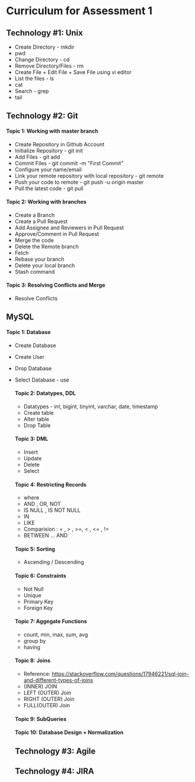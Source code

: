 # Curriculum for Assessment 1

## Technology #1: Unix 
* Create Directory - mkdir
* pwd
* Change Directory - cd
* Remove Directory/Files - rm 
* Create File + Edit File + Save File using vi editor
* List the files - ls
* cat 
* Search - grep 
* tail

## Technology #2: Git
#### Topic 1: Working with master branch
* Create Repository in Github Account
* Initialize Repository - git init
* Add Files - git add
* Commit Files - git commit -m "First Commit"
* Configure your name/email
* Link your remote repository with local repository - git remote 
* Push your code to remote - git push -u origin master
* Pull the latest code - git pull 

#### Topic 2: Working with branches
* Create a Branch
* Create a Pull Request
* Add Assignee and Reviewers in Pull Request
* Approve/Comment in Pull Request
* Merge the code
* Delete the Remote branch
* Fetch 
* Rebase your branch
* Delete your local branch
* Stash command


#### Topic 3: Resolving Conflicts and Merge
* Resolve Conflicts

## MySQL
#### Topic 1: Database
* Create Database
* Create User
* Drop Database
* Select Database - use <databasename>
  
  #### Topic 2: Datatypes, DDL
  * Datatypes - int, bigint, tinyint, varchar, date, timestamp
  * Create table
  * Alter table
  * Drop Table
  
  
  #### Topic 3: DML 
  * Insert
  * Update
  * Delete
  * Select
  
  #### Topic 4: Restricting Records
  * where 
  * AND , OR, NOT
  * IS NULL , IS NOT NULL
  * IN
  * LIKE
  * Comparision : = , > , >=, < , <= , !=
  * BETWEEN ... AND
  
  #### Topic 5: Sorting
  * Ascending / Descending
  
  #### Topic 6: Constraints
  * Not Null
  * Unique
  * Primary Key
  * Foreign Key
  
  #### Topic 7: Aggegate Functions
  * count, min, max, sum, avg
  * group by 
  * having
  
  
  #### Topic 8: Joins
  * Reference: https://stackoverflow.com/questions/17946221/sql-join-and-different-types-of-joins
  * (INNER) JOIN
  * LEFT (OUTER) Join
  * RIGHT (OUTER) Join
  * FULL(OUTER) Join 
  
  #### Topic 9: SubQueries
  
  #### Topic 10: Database Design + Normalization
  
  ## Technology #3: Agile
  
  
  ## Technology #4: JIRA
  
  
  
  
